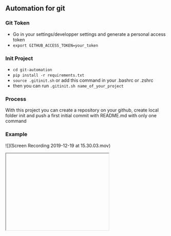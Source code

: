 ## Automation for git 

### Git Token
 - Go in your settings/developper settings and generate a personal access token
 - `export GITHUB_ACCESS_TOKEN=your_token`
 
### Init Project
 - `cd git-automation`
 - `pip install -r requirements.txt`
 - `source .gitinit.sh` or add this command in your .bashrc or .zshrc
 - then you can run `.gitinit.sh name_of_your_project`

### Process
With this project you can create a repository on your github, create local folder init and push a first initial commit with README.md with only one command


### Example
![](Screen Recording 2019-12-19 at 15.30.03.mov)
<iframe width="320" height="240" controls>
  <source src="/Users/valentinbus/Documents/repo/git-automation/Screen Recording 2019-12-19 at 15.30.03.mov" type="video/mp4">
</iframe>